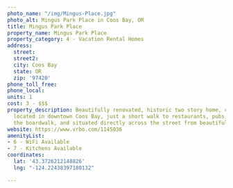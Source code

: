 ```yaml
---
photo_name: "/img/Mingus-Place.jpg"
photo_alt: Mingus Park Place in Coos Bay, OR
title: Mingus Park Place
property_name: Mingus Park Place
property_category: 4 - Vacation Rental Homes
address:
  street: 
  street2: 
  city: Coos Bay
  state: OR
  zip: '97420'
phone_toll_free: 
phone_local: 
units: 1
cost: 3 - $$$
property_description: Beautifully renovated, historic two story home, conveniently
  located in downtown Coos Bay, just a short walk to restaurants, pubs, shops and
  the boardwalk, and situated directly across the street from beautiful Mingus Park.
website: https://www.vrbo.com/1145036
amenityList:
- 6 - WiFi Available
- 7 - Kitchens Available
coordinates:
  lat: '43.3726212148826'
  lng: "-124.22438397180132"

---
```

